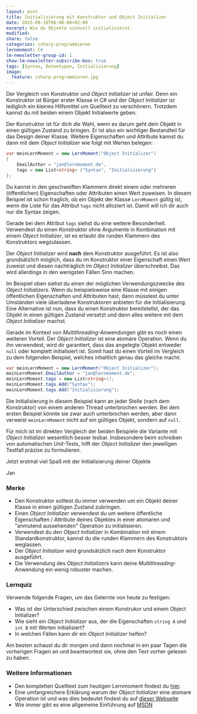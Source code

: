 ```yaml
---
layout: post
title: Initialisierung mit Konstruktor und Object Initializer
date: 2015-09-10T06:00:00+02:00
excerpt: Wie du Objekte sinnvoll initialisierst.
modified:
share: false
categories: csharp-programmieren
lernmoment: C#
lm-newsletter-group-id: 1
show-lm-newsletter-subscribe-box: true
tags: [Syntax, Datentypen, Initialisierung]
image:
  feature: csharp-programmieren.jpg
---
```


Der Vergleich von Konstruktor und *Object Initializer* ist unfair. Denn ein Konstruktor ist Bürger erster Klasse in C# und der *Object Initializer* ist lediglich ein kleines Hilfsmittel um Quelltext zu verschönern. Trotzdem kannst du mit beiden einem Objekt Initialwerte geben.

Der Konstruktor ist für dich *die* Wahl, wenn es darum geht dein Objekt in einen gültigen Zustand zu bringen. Er ist also ein wichtiger Bestandteil für das Design deiner Klasse. Weitere Eigenschaften und Attribute kannst du dann mit dem *Object Initializer* wie folgt mit Werten belegen:

```cs
var meinLernMoment = new LernMoment("Object Initializer")
{
	EmailAuthor = "jan@lernmoment.de",
	tags = new List<string> {"Syntax", "Initialisierung"}
};
```

Du kannst in den geschweiften Klammern direkt einem oder mehreren (öffentlichen) Eigenschaften oder Attributen einen Wert zuweisen. In diesem Beispiel ist schon fraglich, ob ein Objekt der Klasse `LernMoment` gültig ist, wenn die Liste für das Attribut `tags` nicht alloziert ist. Damit will ich dir auch nur die Syntax zeigen.

Gerade bei dem Attribut `tags` siehst du eine weitere Besonderheit. Verwendest du einen Konstruktor ohne Argumente in Kombination mit einem *Object Initializer*, ist es erlaubt die runden Klammern des Konstruktors wegzulassen.

Der *Object Initializer* wird **nach** dem Konstruktor ausgeführt. Es ist also grundsätzlich möglich, dass du im Konstruktor einer Eigenschaft einen Wert zuweist und diesen nachträglich im *Object Initializer* überschreibst. Das wird allerdings in den wenigsten Fällen Sinn machen.

Im Beispiel oben siehst du einen der möglichen Verwendungszwecke des *Object Initializers*. Wenn du beispielsweise eine Klasse mit einigen öffentlichen Eigenschaften und Attributen hast, dann müsstest du unter Umständen viele überladene Konstruktoren anbieten für die Initialisierung. Eine Alternative ist nun, dass du einen Konstruktor bereitstellst, der das Objekt in einen gültigen Zustand versetzt und dann alles weitere mit dem *Object Initializer* machst.

Gerade im Kontext von *Multithreading*-Anwendungen gibt es noch einen weiteren Vorteil. Der *Object Initializer* ist eine atomare Operation. Wenn du ihn verwendest, wird dir garantiert, dass das angelegte Objekt entweder `null` oder komplett initialisiert ist.  Somit hast du einen Vorteil im Vergleich zu dem folgenden Beispiel, welches inhaltlich genau das gleiche macht:

```cs
var meinLernMoment = new LernMoment("Object Initializer");
meinLernMomnet.EmailAuthor = "jan@lernmoment.de";
meinLernMoment.tags = new List<string>();
meinLernMoment.tags.Add("Syntax");
meinLernMoment.tags.Add("Initialisierung");
```

Die Initialisierung in diesem Beispiel kann an jeder Stelle (nach dem Konstruktor) von einem anderen Thread unterbrochen werden. Bei dem ersten Beispiel könnte sie zwar auch unterbrochen werden, aber dann verweist `meinLernMoment` nicht auf ein gültiges Objekt, sondern auf `null`. 

Für mich ist im direkten Vergleich der beiden Beispiele die Variante mit *Object Initializer* wesentlich besser lesbar. Insbesondere beim schreiben von automatischen *Unit*-Tests, hilft der *Object Initializer* den jeweiligen Testfall präzise zu formulieren.

Jetzt erstmal viel Spaß mit der Initialisierung deiner Objekte

Jan


### Merke

-	Den Konstruktor solltest du immer verwenden um ein Objekt deiner Klasse in einen gültigen Zustand zubringen.
-	Einen *Object Initializer* verwendest du um weitere öffentliche Eigenschaften / Attribute deines Objektes in einer atomaren und "anmutend aussehenden" Operation zu initialisieren.
-	Verwendest du den *Object Initializer* in Kombination mit einem Standardkonstruktor, kannst du die runden Klammern des Konstruktors weglassen.
-	Der *Object Initializer* wird grundsätzlich nach dem Konstruktor ausgeführt.
-	Die Verwendung des *Object Initializers* kann deine *Multithreading*-Anwendung ein wenig robuster machen.

### Lernquiz 

Verwende folgende Fragen, um das Gelernte von heute zu festigen:

-	Was ist der Unterschied zwischen einem Konstrukor und einem Object Initializer?
-	Wie sieht ein *Object Initializer* aus, der die Eigenschaften `string A` und `int B` mit Werten initialisiert?
-	In welchen Fällen kann dir ein *Object Initializer* helfen?

Am besten schaust du dir morgen und dann nochmal in ein paar Tagen die vorherigen Fragen an und beantwortest sie, ohne den Text vorher gelesen zu haben.

### Weitere Informationen

-	Den kompletten Quelltext zum heutigen Lernmoment findest du [hier](https://github.com/LernMoment/csharp/tree/master/ObjektInitialisierung).
-	Eine umfangreichere Erklärung warum der *Object Initializer* eine atomare Operation ist und was dies bedeutet findest du auf [dieser Webseite](http://community.bartdesmet.net/blogs/bart/archive/2007/11/22/c-3-0-object-initializers-revisited.aspx)
-	Wie immer gibt es eine allgemeine Einführung auf [MSDN](https://msdn.microsoft.com/de-de/library/bb384062.aspx)
